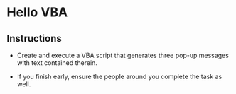 # Hello VBA

## Instructions

  * Create and execute a VBA script that generates three pop-up messages with text contained therein.

  * If you finish early, ensure the people around you complete the task as well.
